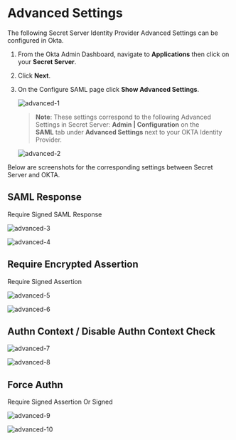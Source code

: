 [title]: # (Advanced Settings)
[tags]: # ( )
[priority]: # (106)
# Advanced Settings

The following Secret Server Identity Provider Advanced Settings can be configured in Okta. 

1. From the Okta Admin Dashboard, navigate to __Applications__ then click on your __Secret Server__.
1. Click __Next__.
1. On the Configure SAML page click __Show Advanced Settings__.

   ![advanced-1](images/advanced-1.png)

   >**Note**: These settings correspond to the following Advanced Settings in Secret Server: __Admin | Configuration__ on the __SAML__ tab under __Advanced Settings__ next to your OKTA Identity Provider. 

   ![advanced-2](images/advanced-2.png)

Below are screenshots for the corresponding settings between Secret Server and OKTA. 

##  SAML Response 

Require Signed SAML Response

![advanced-3](images/advanced-3.png)

![advanced-4](images/advanced-4.png)

##  Require Encrypted Assertion

Require Signed Assertion

![advanced-5](images/advanced-5.png)

![advanced-6](images/advanced-6.png)

##  Authn Context / Disable Authn Context Check

![advanced-7](images/advanced-7.png)

![advanced-8](images/advanced-8.png)

##  Force Authn

Require Signed Assertion Or Signed

![advanced-9](images/advanced-9.png)

![advanced-10](images/advanced-10.png)

